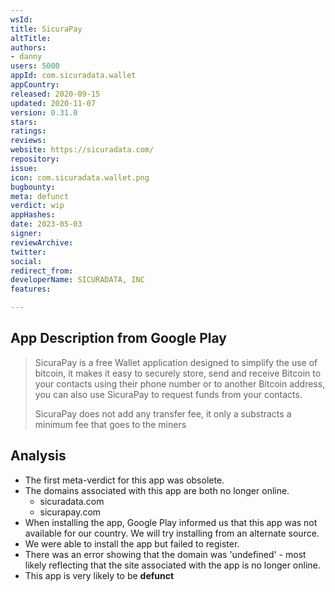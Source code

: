 ```yaml
---
wsId: 
title: SicuraPay
altTitle: 
authors:
- danny
users: 5000
appId: com.sicuradata.wallet
appCountry: 
released: 2020-09-15
updated: 2020-11-07
version: 0.31.0
stars: 
ratings: 
reviews: 
website: https://sicuradata.com/
repository: 
issue: 
icon: com.sicuradata.wallet.png
bugbounty: 
meta: defunct
verdict: wip
appHashes: 
date: 2023-05-03
signer: 
reviewArchive: 
twitter: 
social: 
redirect_from: 
developerName: SICURADATA, INC
features: 

---
```


## App Description from Google Play 

> SicuraPay is a free Wallet application designed to simplify the use of bitcoin, it makes it easy to securely store, send and receive Bitcoin to your contacts using their phone number or to another Bitcoin address, you can also use SicuraPay to request funds from your contacts.
>
> SicuraPay does not add any transfer fee, it only a substracts a minimum fee that goes to the miners

## Analysis 

- The first meta-verdict for this app was obsolete.
- The domains associated with this app are both no longer online. 
  - sicuradata.com 
  - sicurapay.com 
- When installing the app, Google Play informed us that this app was not available for our country. We will try installing from an alternate source. 
- We were able to install the app but failed to register. 
- There was an error showing that the domain was 'undefined' - most likely reflecting that the site associated with the app is no longer online. 
- This app is very likely to be **defunct**

